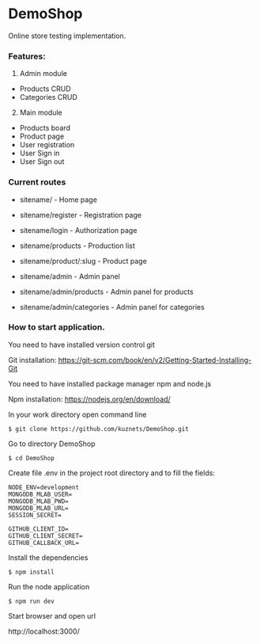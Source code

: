 # DemoShop

Online store testing implementation.

### Features:
1. Admin module
* Products CRUD
* Categories CRUD

2. Main module
* Products board
* Product page
* User registration
* User Sign in
* User Sign out

### Current routes
* sitename/ - Home page
* sitename/register - Registration page
* sitename/login - Authorization page
* sitename/products - Production list
* sitename/product/:slug - Product page

* sitename/admin - Admin panel
* sitename/admin/products - Admin panel for products
* sitename/admin/categories - Admin panel for categories

### How to start application.

You need to have installed version control git

Git installation: https://git-scm.com/book/en/v2/Getting-Started-Installing-Git

You need to have installed package manager npm and node.js

Npm installation: https://nodejs.org/en/download/

In your work directory open command line

	$ git clone https://github.com/kuznets/DemoShop.git
	
Go to directory DemoShop

	$ cd DemoShop

Create file .env in the project root directory and to fill the fields:

    NODE_ENV=development
    MONGODB_MLAB_USER=
    MONGODB_MLAB_PWD=
    MONGODB_MLAB_URL=
    SESSION_SECRET=

    GITHUB_CLIENT_ID=
    GITHUB_CLIENT_SECRET=
    GITHUB_CALLBACK_URL=


Install the dependencies

	$ npm install

Run the node application

	$ npm run dev

Start browser and open url

http://localhost:3000/